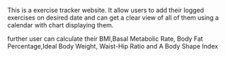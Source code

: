 This is a exercise tracker website. It allow users to add their logged exercises on desired date and can get a clear view of all of them using a calendar with chart displaying them.

further user can calculate their BMI,Basal Metabolic Rate, Body Fat Percentage,Ideal Body Weight, Waist-Hip Ratio and A Body Shape Index
